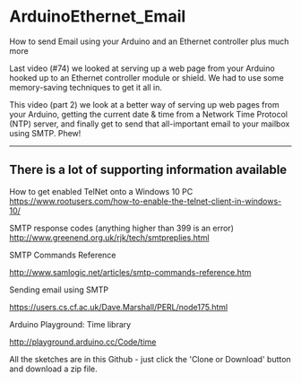 # ArduinoEthernet_Email
How to send Email using your Arduino and an Ethernet controller plus much more

Last video (#74) we looked at serving up a web page from your Arduino hooked up to an Ethernet controller module or shield. We had to use some memory-saving techniques to get it all in.

This video (part 2) we look at a better way of serving up web pages from your Arduino, getting the current date & time from a Network Time Protocol (NTP) server, and finally get to send that all-important email to your mailbox using SMTP. Phew!

------------------------------------------------------------------------------
There is a lot of supporting information available
------------------------------------------------------------------------------

How to get enabled TelNet onto a Windows 10 PC  
https://www.rootusers.com/how-to-enable-the-telnet-client-in-windows-10/

SMTP response codes (anything higher than 399 is an error)  
http://www.greenend.org.uk/rjk/tech/smtpreplies.html 

SMTP Commands Reference

http://www.samlogic.net/articles/smtp-commands-reference.htm

Sending email using SMTP

https://users.cs.cf.ac.uk/Dave.Marshall/PERL/node175.html

Arduino Playground: Time library

http://playground.arduino.cc/Code/time

All the sketches are in this Github - just click the 'Clone or Download' button and download a zip file.
